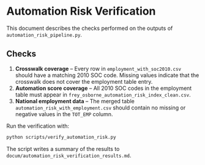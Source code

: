 # Automation Risk Verification

This document describes the checks performed on the outputs of
`automation_risk_pipeline.py`.

## Checks
1. **Crosswalk coverage** – Every row in `employment_with_soc2010.csv`
   should have a matching 2010 SOC code. Missing values indicate that the
   crosswalk does not cover the employment table entry.
2. **Automation score coverage** – All 2010 SOC codes in the employment table
   must appear in `frey_osborne_automation_risk_index_clean.csv`.
3. **National employment data** – The merged table
   `automation_risk_with_employment.csv` should contain no missing or
   negative values in the `TOT_EMP` column.

Run the verification with:

```bash
python scripts/verify_automation_risk.py
```

The script writes a summary of the results to `docum/automation_risk_verification_results.md`.
